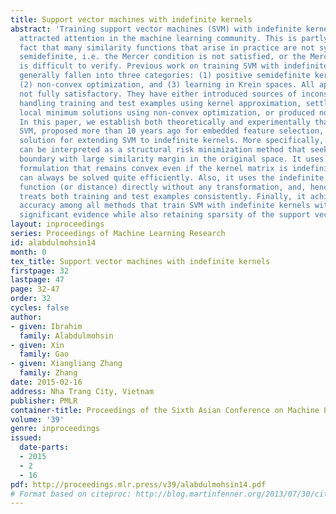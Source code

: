 ```yaml
---
title: Support vector machines with indefinite kernels
abstract: 'Training support vector machines (SVM) with indefinite kernels has recently
  attracted attention in the machine learning community. This is partly due to the
  fact that many similarity functions that arise in practice are not symmetric positive
  semidefinite, i.e. the Mercer condition is not satisfied, or the Mercer condition
  is difficult to verify. Previous work on training SVM with indefinite kernels has
  generally fallen into three categories: (1) positive semidefinite kernel approximation,
  (2) non-convex optimization, and (3) learning in Krein spaces. All approaches are
  not fully satisfactory. They have either introduced sources of inconsistency in
  handling training and test examples using kernel approximation, settled for approximate
  local minimum solutions using non-convex optimization, or produced non-sparse solutions.
  In this paper, we establish both theoretically and experimentally that the 1-norm
  SVM, proposed more than 10 years ago for embedded feature selection, is a better
  solution for extending SVM to indefinite kernels. More specifically, 1-norm SVM
  can be interpreted as a structural risk minimization method that seeks a decision
  boundary with large similarity margin in the original space. It uses a linear programming
  formulation that remains convex even if the kernel matrix is indefinite, and hence
  can always be solved quite efficiently. Also, it uses the indefinite similarity
  function (or distance) directly without any transformation, and, hence, it always
  treats both training and test examples consistently. Finally, it achieves the highest
  accuracy among all methods that train SVM with indefinite kernels with a statistically
  significant evidence while also retaining sparsity of the support vector set.'
layout: inproceedings
series: Proceedings of Machine Learning Research
id: alabdulmohsin14
month: 0
tex_title: Support vector machines with indefinite kernels
firstpage: 32
lastpage: 47
page: 32-47
order: 32
cycles: false
author:
- given: Ibrahim
  family: Alabdulmohsin
- given: Xin
  family: Gao
- given: Xiangliang Zhang
  family: Zhang
date: 2015-02-16
address: Nha Trang City, Vietnam
publisher: PMLR
container-title: Proceedings of the Sixth Asian Conference on Machine Learning
volume: '39'
genre: inproceedings
issued:
  date-parts:
  - 2015
  - 2
  - 16
pdf: http://proceedings.mlr.press/v39/alabdulmohsin14.pdf
# Format based on citeproc: http://blog.martinfenner.org/2013/07/30/citeproc-yaml-for-bibliographies/
---
```


